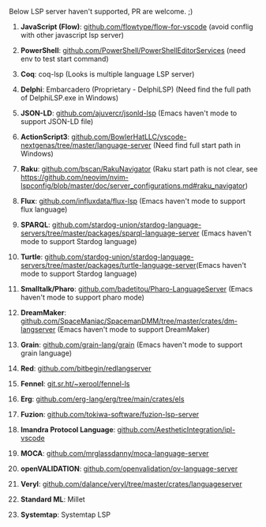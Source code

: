 Below LSP server haven't supported, PR are welcome. ;)

1. **JavaScript (Flow)**: [github.com/flowtype/flow-for-vscode](https://github.com/flowtype/flow-for-vscode) (avoid conflig with other javascript lsp server)

2. **PowerShell**: [github.com/PowerShell/PowerShellEditorServices](https://github.com/PowerShell/PowerShellEditorServices) (need env to test start command)

3. **Coq**: coq-lsp (Looks is multiple language LSP server)

4. **Delphi**: Embarcadero (Proprietary - DelphiLSP) (Need find the full path of DelphiLSP.exe in Windows)

5. **JSON-LD**: [github.com/ajuvercr/jsonld-lsp](https://github.com/ajuvercr/jsonld-lsp) (Emacs haven't mode to support JSON-LD file)

6. **ActionScript3**: [github.com/BowlerHatLLC/vscode-nextgenas/tree/master/language-server](https://github.com/BowlerHatLLC/vscode-nextgenas/tree/master/language-server) (Need find full start path in Windows)

7. **Raku**: [github.com/bscan/RakuNavigator](https://github.com/bscan/RakuNavigator) (Raku start path is not clear, see https://github.com/neovim/nvim-lspconfig/blob/master/doc/server_configurations.md#raku_navigator)

8. **Flux**: [github.com/influxdata/flux-lsp](https://github.com/influxdata/flux-lsp) (Emacs haven't mode to support flux language)

9. **SPARQL**: [github.com/stardog-union/stardog-language-servers/tree/master/packages/sparql-language-server](https://github.com/stardog-union/stardog-language-servers/tree/master/packages/sparql-language-server) (Emacs haven't mode to support Stardog language)

10. **Turtle**: [github.com/stardog-union/stardog-language-servers/tree/master/packages/turtle-language-server](https://github.com/stardog-union/stardog-language-servers/tree/master/packages/turtle-language-server)(Emacs haven't mode to support Stardog language)

11. **Smalltalk/Pharo**: [github.com/badetitou/Pharo-LanguageServer](https://github.com/badetitou/Pharo-LanguageServer) (Emacs haven't mode to support pharo mode)

12. **DreamMaker**: [github.com/SpaceManiac/SpacemanDMM/tree/master/crates/dm-langserver](https://github.com/SpaceManiac/SpacemanDMM/tree/master/crates/dm-langserver) (Emacs haven't mode to support DreamMaker)

13. **Grain**: [github.com/grain-lang/grain](https://github.com/grain-lang/grain) (Emacs haven't mode to support grain language)

14. **Red**: [github.com/bitbegin/redlangserver](https://github.com/bitbegin/redlangserver)

15. **Fennel**: [git.sr.ht/~xerool/fennel-ls](https://git.sr.ht/~xerool/fennel-ls)

16. **Erg**: [github.com/erg-lang/erg/tree/main/crates/els](https://github.com/erg-lang/erg/tree/main/crates/els)

17. **Fuzion**: [github.com/tokiwa-software/fuzion-lsp-server](https://github.com/tokiwa-software/fuzion-lsp-server)

18. **Imandra Protocol Language**: [github.com/AestheticIntegration/ipl-vscode](https://github.com/AestheticIntegration/ipl-vscode)

19. **MOCA**: [github.com/mrglassdanny/moca-language-server](https://github.com/mrglassdanny/moca-language-server)

20. **openVALIDATION**: [github.com/openvalidation/ov-language-server](https://github.com/openvalidation/ov-language-server)

21. **Veryl**: [github.com/dalance/veryl/tree/master/crates/languageserver](https://github.com/dalance/veryl/tree/master/crates/languageserver)

22. **Standard ML**: Millet

23. **Systemtap**: Systemtap LSP
